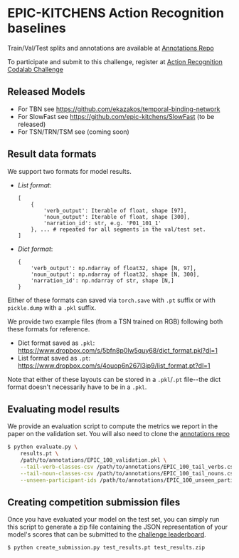 # EPIC-KITCHENS Action Recognition baselines

Train/Val/Test splits and annotations are available at [Annotations Repo](https://github.com/epic-kitchens/epic-kitchens-100-annotations)

To participate and submit to this challenge, register at [Action Recognition Codalab Challenge](https://competitions.codalab.org/competitions/25923)

## Released Models

- For TBN see https://github.com/ekazakos/temporal-binding-network
- For SlowFast see https://github.com/epic-kitchens/SlowFast (to be released)
- For TSN/TRN/TSM see (coming soon)

## Result data formats

We support two formats for model results.

- *List format*:
  ```
  [
      {
          'verb_output': Iterable of float, shape [97],
          'noun_output': Iterable of float, shape [300],
          'narration_id': str, e.g. 'P01_101_1'
      }, ... # repeated for all segments in the val/test set.
  ]
  ```
- *Dict format*:
  ```
  {
      'verb_output': np.ndarray of float32, shape [N, 97],
      'noun_output': np.ndarray of float32, shape [N, 300],
      'narration_id': np.ndarray of str, shape [N,]
  }
  ```

Either of these formats can saved via `torch.save` with `.pt` suffix or with
`pickle.dump` with a `.pkl` suffix.

We provide two example files (from a TSN trained on RGB) following both these formats for reference.

- Dict format saved as `.pkl`: https://www.dropbox.com/s/5bfn8p0lw5quy68/dict_format.pkl?dl=1
- List format saved as `.pt`: https://www.dropbox.com/s/4ouop6n267l3ip9/list_format.pt?dl=1

Note that either of these layouts can be stored in a `.pkl`/`.pt` file--the dict
format doesn't necessarily have to be in a `.pkl`.


## Evaluating model results

We provide an evaluation script to compute the metrics we report in the paper on
the validation set. You will also need to clone the [annotations repo](https://github.com/epic-kitchens/epic-kitchens-100-annotations)

```bash
$ python evaluate.py \
    results.pt \
    /path/to/annotations/EPIC_100_validation.pkl \
    --tail-verb-classes-csv /path/to/annotations/EPIC_100_tail_verbs.csv \
    --tail-noun-classes-csv /path/to/annotations/EPIC_100_tail_nouns.csv \
    --unseen-participant-ids /path/to/annotations/EPIC_100_unseen_participant_ids_test.csv \
```


## Creating competition submission files

Once you have evaluated your model on the test set, you can simply run this
script to generate a zip file containing the JSON representation of your model's
scores that can be submitted to the 
[challenge leaderboard](https://competitions.codalab.org/competitions/25923).

```bash
$ python create_submission.py test_results.pt test_results.zip
```
